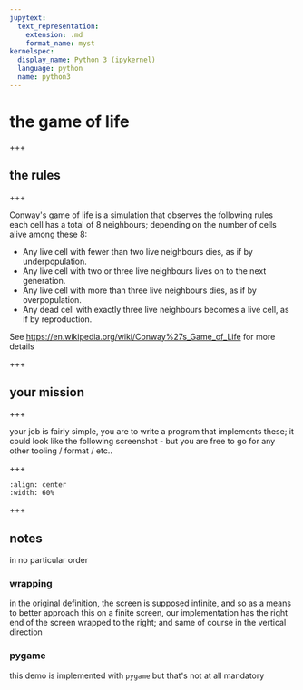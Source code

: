 ```yaml
---
jupytext:
  text_representation:
    extension: .md
    format_name: myst
kernelspec:
  display_name: Python 3 (ipykernel)
  language: python
  name: python3
---
```


# the game of life

+++

## the rules

+++

Conway's game of life is a simulation that observes the following rules  
each cell has a total of 8 neighbours; depending on the number of cells alive among these 8:

- Any live cell with fewer than two live neighbours dies, as if by underpopulation.
- Any live cell with two or three live neighbours lives on to the next generation.
- Any live cell with more than three live neighbours dies, as if by overpopulation.
- Any dead cell with exactly three live neighbours becomes a live cell, as if by reproduction.

See https://en.wikipedia.org/wiki/Conway%27s_Game_of_Life for more details

+++

## your mission

+++

your job is fairly simple, you are to write a program that implements these; it could look like the following screenshot - but you are free to go for any other tooling / format / etc..

+++

```{image} media/game-of-life.gif
:align: center
:width: 60%
```

+++

## notes

in no particular order

### wrapping 

in the original definition, the screen is supposed infinite, and so as a means to better approach this on a finite screen, our implementation has the right end of the screen wrapped to the right; and same of course in the vertical direction

### pygame

this demo is implemented with `pygame` but that's not at all mandatory
